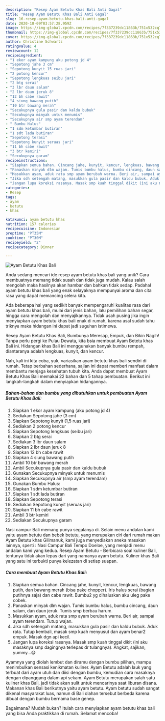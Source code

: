 ```yaml
---
description: "Resep Ayam Betutu Khas Bali Anti Gagal"
title: "Resep Ayam Betutu Khas Bali Anti Gagal"
slug: 16-resep-ayam-betutu-khas-bali-anti-gagal
date: 2020-10-09T03:57:28.959Z
image: https://img-global.cpcdn.com/recipes/7f337239dc11863b/751x532cq70/ayam-betutu-khas-bali-foto-resep-utama.jpg
thumbnail: https://img-global.cpcdn.com/recipes/7f337239dc11863b/751x532cq70/ayam-betutu-khas-bali-foto-resep-utama.jpg
cover: https://img-global.cpcdn.com/recipes/7f337239dc11863b/751x532cq70/ayam-betutu-khas-bali-foto-resep-utama.jpg
author: Christine Schwartz
ratingvalue: 4
reviewcount: 12
recipeingredient:
- "1 ekor ayam kampung aku potong jd 4"
- "Sepotong jahe 3 cm"
- "Sepotong kunyit 15 ruas jari"
- "2 potong kencur"
- "Sepotong lengkuas seibu jari"
- "2 btg serai"
- "3 lbr daun salam"
- "2 lbr daun jeruk 8"
- "12 bh cabe rawit"
- "4 siung bawang putih"
- "10 btr bawang merah"
- "Secukupnya gula pasir dan kaldu bubuk"
- "Secukupnya minyak untuk menumis"
- "Secukupnya air smp ayam terendam"
- " Bumbu Halus"
- "1 sdm ketumbar butiran"
- "1 sdt lada butiran"
- "Sepotong terasi"
- "Sepotong kunyit seruas jari"
- "11 bh cabe rawit"
- "3 btr kemiri"
- "Secukupnya garam"
recipeinstructions:
- "Siapkan semua bahan. Cincang jahe, kunyit, kencur, lengkuas, bawang putih, dan bawang merah (bisa pake chopper). Iris halus serai (bagian putihnya saja) dan cabe rawit. Bumbu2 yg dihaluskan aku uleg pake cobek."
- "Panaskan minyak dlm wajan. Tumis bumbu halus, bumbu cincang, daun salam, dan daun jeruk. Tumis smp berbau harum."
- "Masukkan ayam, aduk rata smp ayam berubah warna. Beri air, sampai ayam terendam. Tutup wajan."
- "Jika sdh setengah matang, masukkan gula pasir dan kaldu bubuk. Aduk rata. Tutup kembali, masak smp kuah menyusut dan ayam benar2 empuk. Masak dgn api kecil."
- "Jangan lupa koreksi rasanya. Masak smp kuah tinggal dikit (ini aku masaknya smp dagingnya terlepas dr tulangnya). Angkat, sajikan, yummy...😋"
categories:
- Resep
tags:
- ayam
- betutu
- khas

katakunci: ayam betutu khas 
nutrition: 157 calories
recipecuisine: Indonesian
preptime: "PT35M"
cooktime: "PT30M"
recipeyield: "2"
recipecategory: Dinner

---
```



![Ayam Betutu Khas Bali](https://img-global.cpcdn.com/recipes/7f337239dc11863b/751x532cq70/ayam-betutu-khas-bali-foto-resep-utama.jpg)

Anda sedang mencari ide resep ayam betutu khas bali yang unik? Cara membuatnya memang tidak susah dan tidak juga mudah. Kalau salah mengolah maka hasilnya akan hambar dan bahkan tidak sedap. Padahal ayam betutu khas bali yang enak selayaknya mempunyai aroma dan cita rasa yang dapat memancing selera kita.

Ada beberapa hal yang sedikit banyak mempengaruhi kualitas rasa dari ayam betutu khas bali, mulai dari jenis bahan, lalu pemilihan bahan segar, hingga cara mengolah dan menyajikannya. Tidak usah pusing jika ingin menyiapkan ayam betutu khas bali enak di rumah, karena asal sudah tahu triknya maka hidangan ini dapat jadi suguhan istimewa.

Resep Ayam Betutu Khas Bali, Bumbunya Meresap, Empuk, dan Bikin Nagih! Tanpa perlu pergi ke Pulau Dewata, kita bsia membuat Ayam Betetu khas Bali ini. Hidangan khas Bali ini menggunakan banyak bumbu rempah, diantaranya adalah lengkuas, kunyit, dan kencur.


Nah, kali ini kita coba, yuk, variasikan ayam betutu khas bali sendiri di rumah. Tetap berbahan sederhana, sajian ini dapat memberi manfaat dalam membantu menjaga kesehatan tubuh kita. Anda dapat membuat Ayam Betutu Khas Bali memakai 22 bahan dan 5 tahap pembuatan. Berikut ini langkah-langkah dalam menyiapkan hidangannya.

<!--inarticleads1-->

##### Bahan-bahan dan bumbu yang dibutuhkan untuk pembuatan Ayam Betutu Khas Bali:

1. Siapkan 1 ekor ayam kampung (aku potong jd 4)
1. Sediakan Sepotong jahe (3 cm)
1. Siapkan Sepotong kunyit (1,5 ruas jari)
1. Sediakan 2 potong kencur
1. Siapkan Sepotong lengkuas (seibu jari)
1. Siapkan 2 btg serai
1. Sediakan 3 lbr daun salam
1. Siapkan 2 lbr daun jeruk 8
1. Siapkan 12 bh cabe rawit
1. Siapkan 4 siung bawang putih
1. Ambil 10 btr bawang merah
1. Ambil Secukupnya gula pasir dan kaldu bubuk
1. Gunakan Secukupnya minyak untuk menumis
1. Siapkan Secukupnya air (smp ayam terendam)
1. Gunakan  Bumbu Halus:
1. Siapkan 1 sdm ketumbar butiran
1. Siapkan 1 sdt lada butiran
1. Siapkan Sepotong terasi
1. Sediakan Sepotong kunyit (seruas jari)
1. Siapkan 11 bh cabe rawit
1. Ambil 3 btr kemiri
1. Sediakan Secukupnya garam


Nasi campur Bali memang punya segalanya di. Selain menu andalan kami yaitu ayam betutu dan bebek betutu, yang merupakan ciri dari rumah makan Ayam Betutu khas Gilimanuk, kami juga menyediakan aneka masakan lainnya, sperti : Nasi Campur Bali Tempo Doeloe, yang menjadi menu andalan kami yang kedua. Resep Ayam Betutu - Berbicara soal kuliner Bali, tentunya tidak akan lepas dari yang namanya ayam betutu. Kuliner khas Bali yang satu ini terbukti punya kelezatan di setiap suapan. 

<!--inarticleads2-->

##### Cara membuat Ayam Betutu Khas Bali:

1. Siapkan semua bahan. Cincang jahe, kunyit, kencur, lengkuas, bawang putih, dan bawang merah (bisa pake chopper). Iris halus serai (bagian putihnya saja) dan cabe rawit. Bumbu2 yg dihaluskan aku uleg pake cobek.
1. Panaskan minyak dlm wajan. Tumis bumbu halus, bumbu cincang, daun salam, dan daun jeruk. Tumis smp berbau harum.
1. Masukkan ayam, aduk rata smp ayam berubah warna. Beri air, sampai ayam terendam. Tutup wajan.
1. Jika sdh setengah matang, masukkan gula pasir dan kaldu bubuk. Aduk rata. Tutup kembali, masak smp kuah menyusut dan ayam benar2 empuk. Masak dgn api kecil.
1. Jangan lupa koreksi rasanya. Masak smp kuah tinggal dikit (ini aku masaknya smp dagingnya terlepas dr tulangnya). Angkat, sajikan, yummy...😋


Ayamnya yang diolah lembut dan diramu dengan bumbu pilihan, mampu menimbulkan sensasi kenikmatan kuliner. Ayam Betutu adalah lauk yang terbuat dari ayam utuh dan diisi dengan bumbu, kemudian cara masaknya dengan dipanggang dalam api sekam. Ayam Betutu merupakan salah satu kuliner khas Bali, jadi tidak akan sulit untuk mencarinya saat liburan disana. Makanan khas Bali berikutnya yaitu ayam betutu. Ayam betutu sudah sangat dikenal masyarakat luas, namun di Bali olahan tersebut berbeda karena dibuat dengan bumbu bernama base genep. 

Bagaimana? Mudah bukan? Itulah cara menyiapkan ayam betutu khas bali yang bisa Anda praktikkan di rumah. Selamat mencoba!

